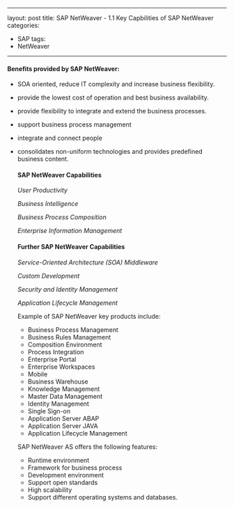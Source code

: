 ---
layout: post
title: SAP NetWeaver - 1.1 Key Capbilities of SAP NetWeaver
categories:
- SAP
tags:
- NetWeaver

----

#### Benefits provided by SAP NetWeaver:

* SOA oriented, reduce IT complexity and increase business flexibility.

* provide the lowest cost of operation and best business availability.

* provide flexibility to integrate and extend the business processes.

* support business process management

* integrate and connect people

* consolidates non-uniform technologies and provides predefined business content.

  #### SAP NetWeaver Capabilities

  *User Productivity*

  *Business Intelligence* 

  *Business Process Composition*

  *Enterprise Information Management*

  #### Further SAP NetWeaver Capabilities

  *Service-Oriented Architecture (SOA) Middleware*

  *Custom Development*

  *Security and Identity Management* 

  *Application Lifecycle Management*

  Example of SAP NetWeaver key products include:

  * Business Process Management
  * Business Rules Management
  * Composition Environment
  * Process Integration
  * Enterprise Portal
  * Enterprise Workspaces
  * Mobile
  * Business Warehouse
  * Knowledge Management
  * Master Data Management
  * Identity Management
  * Single Sign-on
  * Application Server ABAP
  * Application Server JAVA
  * Application Lifecycle Management

  SAP NetWeaver AS  offers the following features:

  * Runtime environment
  * Framework for business process
  * Development environment
  * Support open standards
  * High scalability
  * Support different operating systems and databases.

  ​

  ​

